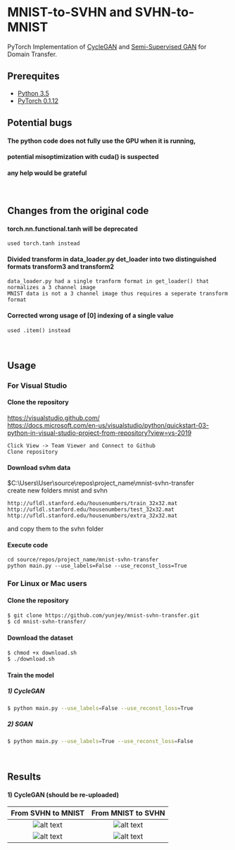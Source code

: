 # MNIST-to-SVHN and SVHN-to-MNIST

PyTorch Implementation of [CycleGAN](https://arxiv.org/pdf/1703.10593.pdf) and [Semi-Supervised GAN](https://arxiv.org/abs/1606.01583) for Domain Transfer.

## Prerequites
* [Python 3.5](https://www.continuum.io/downloads)
* [PyTorch 0.1.12](http://pytorch.org/)

## Potential bugs

#### The python code does not fully use the GPU when it is running,
#### potential misoptimization with cuda() is suspected
#### any help would be grateful

<br>

## Changes from the original code
#### torch.nn.functional.tanh will be deprecated
```
used torch.tanh instead
```

#### Divided transform in data_loader.py det_loader into two distinguished formats transform3 and transform2
```
data_loader.py had a single tranform format in get_loader() that normalizes a 3 channel image
MNIST data is not a 3 channel image thus requires a seperate transform format
```
#### Corrected wrong usage of [0] indexing of a single value
```
used .item() instead
```

<br>

## Usage

### For Visual Studio
#### Clone the repository

https://visualstudio.github.com/
<br>
https://docs.microsoft.com/en-us/visualstudio/python/quickstart-03-python-in-visual-studio-project-from-repository?view=vs-2019
```
Click View -> Team Viewer and Connect to Github
Clone repository
```
#### Download svhm data
$C:\Users\User\source\repos\project_name\mnist-svhn-transfer\
create new folders mnist and svhn
```
http://ufldl.stanford.edu/housenumbers/train_32x32.mat
http://ufldl.stanford.edu/housenumbers/test_32x32.mat
http://ufldl.stanford.edu/housenumbers/extra_32x32.mat
```
and copy them to the svhn folder
#### Execute code
```
cd source/repos/project_name/mnist-svhn-transfer
python main.py --use_labels=False --use_reconst_loss=True
```

### For Linux or Mac users
#### Clone the repository

```bash
$ git clone https://github.com/yunjey/mnist-svhn-transfer.git
$ cd mnist-svhn-transfer/
```

#### Download the dataset
```bash
$ chmod +x download.sh
$ ./download.sh
```

#### Train the model

##### 1) CycleGAN
```bash
$ python main.py --use_labels=False --use_reconst_loss=True
```

##### 2) SGAN

```bash
$ python main.py --use_labels=True --use_reconst_loss=False
```
<br>

## Results

#### 1) CycleGAN (should be re-uploaded)

From SVHN to MNIST            |  From MNIST to SVHN
:-------------------------:|:-------------------------:
![alt text](gif/cycle-s-m.gif)  |  ![alt text](gif/cycle-m-s.gif)
![alt text](gif/cycle-s-m.png)  |  ![alt text](gif/cycle-m-s.png)




